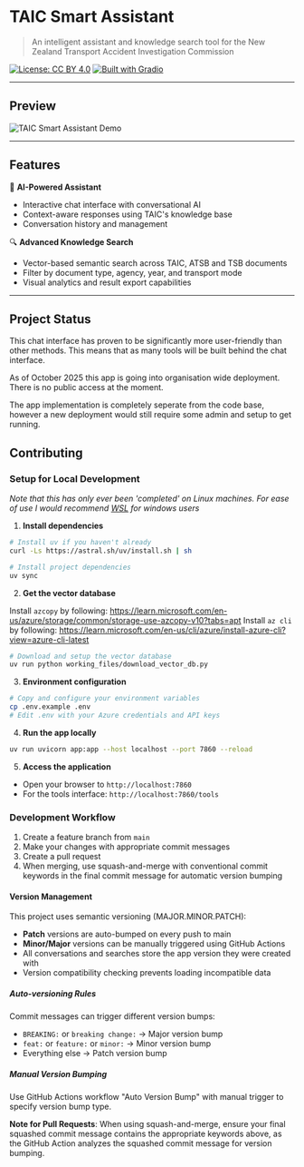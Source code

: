 
# TAIC Smart Assistant

> An intelligent assistant and knowledge search tool for the New Zealand Transport Accident Investigation Commission

[![License: CC BY 4.0](https://img.shields.io/badge/License-CC%20BY%204.0-lightgrey.svg)](https://creativecommons.org/licenses/by/4.0/)
[![Built with Gradio](https://img.shields.io/badge/Built%20with-Gradio-orange)](https://gradio.app/)

---

## Preview

![TAIC Smart Assistant Demo](https://github.com/1jamesthompson1/TAIC_smart_assistant/releases/download/v0.4.0/demo.gif)

---

## Features

🤖 **AI-Powered Assistant**
- Interactive chat interface with conversational AI
- Context-aware responses using TAIC's knowledge base
- Conversation history and management

🔍 **Advanced Knowledge Search**
- Vector-based semantic search across TAIC, ATSB and TSB documents
- Filter by document type, agency, year, and transport mode
- Visual analytics and result export capabilities

---

## Project Status

This chat interface has proven to be significantly more user-friendly than other methods. This means that as many tools will be built behind the chat interface.

As of October 2025 this app is going into organisation wide deployment. There is no public access at the moment.

The app implementation is completely seperate from the code base, however a new deployment would still require some admin and setup to get running.

## Contributing

### Setup for Local Development

_Note that this has only ever been 'completed' on Linux machines. For ease of use I would recommend [WSL](https://learn.microsoft.com/en-us/windows/wsl/about) for windows users_

1. **Install dependencies**

```bash
# Install uv if you haven't already
curl -Ls https://astral.sh/uv/install.sh | sh

# Install project dependencies
uv sync
```

2. **Get the vector database**

Install `azcopy` by following: https://learn.microsoft.com/en-us/azure/storage/common/storage-use-azcopy-v10?tabs=apt
Install `az cli` by following: https://learn.microsoft.com/en-us/cli/azure/install-azure-cli?view=azure-cli-latest

```bash
# Download and setup the vector database
uv run python working_files/download_vector_db.py
```

3. **Environment configuration**

```bash
# Copy and configure your environment variables
cp .env.example .env
# Edit .env with your Azure credentials and API keys
```

4. **Run the app locally**

```bash
uv run uvicorn app:app --host localhost --port 7860 --reload
```

5. **Access the application**
- Open your browser to `http://localhost:7860`
- For the tools interface: `http://localhost:7860/tools`

### Development Workflow

1. Create a feature branch from `main`
2. Make your changes with appropriate commit messages
3. Create a pull request
4. When merging, use squash-and-merge with conventional commit keywords in the final commit message for automatic version bumping

#### Version Management

This project uses semantic versioning (MAJOR.MINOR.PATCH):

- **Patch** versions are auto-bumped on every push to main
- **Minor/Major** versions can be manually triggered using GitHub Actions
- All conversations and searches store the app version they were created with
- Version compatibility checking prevents loading incompatible data

##### Auto-versioning Rules

Commit messages can trigger different version bumps:

- `BREAKING:` or `breaking change:` → Major version bump
- `feat:` or `feature:` or `minor:` → Minor version bump  
- Everything else → Patch version bump

##### Manual Version Bumping

Use GitHub Actions workflow "Auto Version Bump" with manual trigger to specify version bump type.

**Note for Pull Requests**: When using squash-and-merge, ensure your final squashed commit message contains the appropriate keywords above, as the GitHub Action analyzes the squashed commit message for version bumping.
